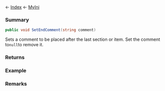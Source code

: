 ← [Index](Api-Index) ← [MyIni](VRage.Game.ModAPI.Ingame.Utilities.MyIni)

### Summary

```csharp
public void SetEndComment(string comment)
```

Sets a comment to be placed after the last section or item. Set the comment to`null`to remove it.

### Returns

### Example

### Remarks

